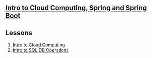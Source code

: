 ## <b><u>Intro to Cloud Computing, Spring and Spring Boot</u></b>


## Lessons

1. [Intro to Cloud Computing](https://github.com/floreo-labs/Java-Core-Curriculum/tree/master/lessons/intro-to-cloud)
2. [Intro to SQL DB Operations]()
